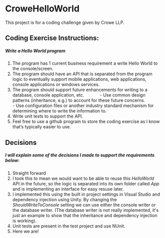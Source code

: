 # CroweHelloWorld
This project is for a coding challenge given by Crowe LLP.
## Coding Exercise Instructions:

##### Write a Hello World program 
1. The program has 1 current business requirement a write Hello World to the console/screen. 
2. The program should have an API that is separated from the program logic to eventually support mobile applications, web applications, console applications or windows services. 
3. The program should support future enhancements for writing to a database, console application, etc. 
            - Use common design patterns (inheritance, e.g.) to account for these future concerns. 
            - Use configuration files or another industry standard mechanism for determining where to write the information to. 
4. Write unit tests to support the API.
5. Feel free to use a github program to store the coding exercise as I know that’s typically easier to use.

## Decisions
##### I will explain some of the decisions I made to support the requirements below:

1. Straight forward
2. I took this to mean we would want to be able to reuse this _HelloWorld_ API in the future, so the logic is separated into its own folder called _App_ and is implementing an interface for easy resuse later.
3. I implemented this using the built in project settings in Visual Studio and dependency injection using Unity. By changing the *ShouldWriteToConsole* setting we can use either the console writer or the database writer. (The database writer is not really implemented, it's just an example to show that the inheritance and dependency injection is working).
4. Unit tests are present in the test project and use NUnit. 
5. Here we are!
